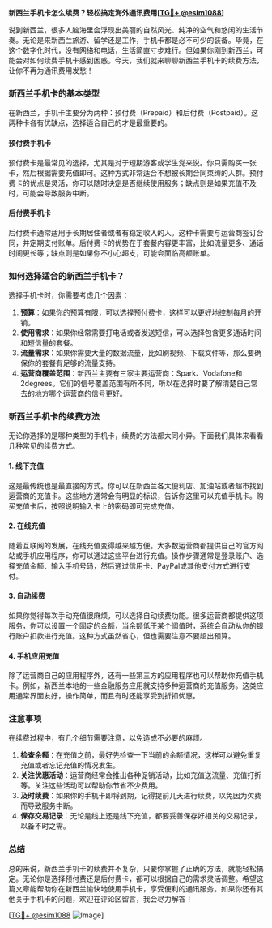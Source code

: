 **新西兰手机卡怎么续费？轻松搞定海外通讯费用[[TG💪+ @esim1088](https://t.me/s/esim1088)]**

说到新西兰，很多人脑海里会浮现出美丽的自然风光、纯净的空气和悠闲的生活节奏。无论是来新西兰旅游、留学还是工作，手机卡都是必不可少的装备。毕竟，在这个数字化时代，没有网络和电话，生活简直寸步难行。但如果你刚到新西兰，可能会对如何续费手机卡感到困惑。今天，我们就来聊聊新西兰手机卡的续费方法，让你不再为通讯费用发愁！

### 新西兰手机卡的基本类型

在新西兰，手机卡主要分为两种：预付费（Prepaid）和后付费（Postpaid）。这两种卡各有优缺点，选择适合自己的才是最重要的。

#### 预付费手机卡

预付费卡是最常见的选择，尤其是对于短期游客或学生党来说。你只需购买一张卡，然后根据需要充值即可。这种方式非常适合不想被长期合同束缚的人群。预付费卡的优点是灵活，你可以随时决定是否继续使用服务；缺点则是如果充值不及时，可能会导致服务中断。

#### 后付费手机卡

后付费卡通常适用于长期居住者或者有稳定收入的人。这种卡需要与运营商签订合同，并定期支付账单。后付费卡的优势在于套餐内容更丰富，比如流量更多、通话时间更长等；缺点则是如果你不小心超支，可能会面临高额账单。

### 如何选择适合的新西兰手机卡？

选择手机卡时，你需要考虑几个因素：

1. **预算**：如果你的预算有限，可以选择预付费卡，这样可以更好地控制每月的开销。
2. **使用需求**：如果你经常需要打电话或者发送短信，可以选择包含更多通话时间和短信量的套餐。
3. **流量需求**：如果你需要大量的数据流量，比如刷视频、下载文件等，那么要确保你的套餐有足够的流量支持。
4. **运营商覆盖范围**：新西兰主要有三家主要运营商：Spark、Vodafone和2degrees。它们的信号覆盖范围有所不同，所以在选择时要了解清楚自己常去的地方哪个运营商的信号更好。

### 新西兰手机卡的续费方法

无论你选择的是哪种类型的手机卡，续费的方法都大同小异。下面我们具体来看看几种常见的续费方式。

#### 1. 线下充值

这是最传统也是最直接的方式。你可以在新西兰各大便利店、加油站或者超市找到运营商的充值卡。这些地方通常会有明显的标识，告诉你这里可以充值手机卡。购买充值卡后，按照说明输入卡上的密码即可完成充值。

#### 2. 在线充值

随着互联网的发展，在线充值变得越来越方便。大多数运营商都提供自己的官方网站或手机应用程序，你可以通过这些平台进行充值。操作步骤通常是登录账户、选择充值金额、输入手机号码，然后通过信用卡、PayPal或其他支付方式进行支付。

#### 3. 自动续费

如果你觉得每次手动充值很麻烦，可以选择自动续费功能。很多运营商都提供这项服务，你可以设置一个固定的金额，当余额低于某个阈值时，系统会自动从你的银行账户扣款进行充值。这种方式虽然省心，但也需要注意不要超出预算。

#### 4. 手机应用充值

除了运营商自己的应用程序外，还有一些第三方的应用程序也可以帮助你充值手机卡。例如，新西兰本地的一些金融服务应用就支持多种运营商的充值服务。这类应用通常界面友好，操作简单，而且有时还能享受到折扣优惠。

### 注意事项

在续费过程中，有几个细节需要注意，以免造成不必要的麻烦。

1. **检查余额**：在充值之前，最好先检查一下当前的余额情况，这样可以避免重复充值或者忘记充值的情况发生。
2. **关注优惠活动**：运营商经常会推出各种促销活动，比如充值送流量、充值打折等。关注这些活动可以帮助你节省不少费用。
3. **及时续费**：如果你的手机卡即将到期，记得提前几天进行续费，以免因为欠费而导致服务中断。
4. **保存交易记录**：无论是线上还是线下充值，都要妥善保存好相关的交易记录，以备不时之需。

### 总结

总的来说，新西兰手机卡的续费并不复杂，只要你掌握了正确的方法，就能轻松搞定。无论你是选择预付费还是后付费卡，都可以根据自己的需求灵活调整。希望这篇文章能帮助你在新西兰愉快地使用手机卡，享受便利的通讯服务。如果你还有其他关于手机卡的问题，欢迎在评论区留言，我会尽力解答！

[[TG💪+ @esim1088](https://t.me/s/esim1088) ![Image](https://i.postimg.cc/4NQfJmqS/Snipaste-2025-05-13-00-14-12.png)]